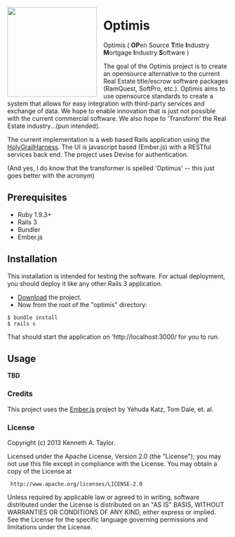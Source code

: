 <img
src="https://raw.github.com/switchspan/optimis/master/app/assets/images/lego_optimus_prime.jpg"
height="204" style="float:left; margin-right:15px;"/>

# Optimis

Optimis ( **OP**en Source **T**itle **I**ndustry **M**ortgage
**I**ndustry **S**oftware )

The goal of the Optimis project is to create an opensource alternative
to the current Real Estate title/escrow software packages (RamQuest,
SoftPro, etc.). Optimis aims to use
opensource standards to create a system that allows for easy integration
with third-party services and exchange of data. 
We hope to enable innovation that is just not possible with the current
commercial software. We also hope to 'Transform' the Real Estate
industry...(pun intended).

The current implementation is a web based Rails application using the
[HolyGrailHarness](OpenTitle://github.com/metaskills/holy_grail_harness).
The UI is javascript based (Ember.js) with a RESTful services back end.
The project uses Devise for authentication.

(And yes, I do know that the transformer is spelled 'Optimus' -- this
just goes better with the acronym)

## Prerequisites

* Ruby 1.9.3+
* Rails 3
* Bundler
* Ember.js

## Installation

This installation is intended for testing the software. For actual
deployment, you should deploy it like any other Rails 3 application.

* [Download](http://github.com/switchspan/optimis/archive/master.zip)
  the project.
* Now from the root of the "optimis" directory:

```shell
$ bundle install
$ rails s
```

That should start the application on 'http://localhost:3000/ for you to
run.

## Usage

**TBD**

### Credits

This project uses the
[Ember.js](https://emberjs.com/)
project by Yehuda Katz, Tom Dale, et. al.

### License

Copyright (c) 2013 Kenneth A. Taylor. 

Licensed under the Apache License, Version 2.0 (the "License");  you may not use this file except in compliance with the License.
You may obtain a copy of the License at

     http://www.apache.org/licenses/LICENSE-2.0

Unless required by applicable law or agreed to in writing, software distributed under the License is distributed on an "AS IS" BASIS, WITHOUT WARRANTIES OR CONDITIONS OF ANY KIND, either express or implied. See the License for the specific language governing permissions and limitations under the License.
